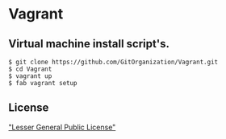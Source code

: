 Vagrant
=======

Virtual machine install script's.
---------------------------------

    $ git clone https://github.com/GitOrganization/Vagrant.git
    $ cd Vagrant
    $ vagrant up
    $ fab vagrant setup

License
-------

["Lesser General Public License"](https://github.com/GitOrganization/Vagrant/blob/master/LICENSE)
